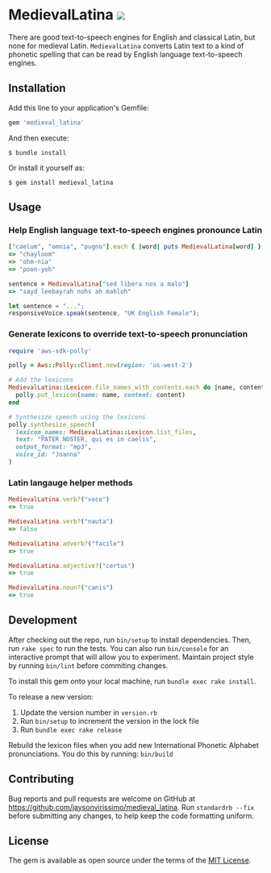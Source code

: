 # MedievalLatina <a href="https://github.com/jaysonvirissimo/medieval_latina"> <img src="https://img.shields.io/github/repo-size/jaysonvirissimo/medieval_latina"></a>

There are good text-to-speech engines for English and classical Latin, but none for medieval Latin.
`MedievalLatina` converts Latin text to a kind of phonetic spelling that can be read by English language text-to-speech engines.

## Installation

Add this line to your application's Gemfile:

```ruby
gem 'medieval_latina'
```

And then execute:

    $ bundle install

Or install it yourself as:

    $ gem install medieval_latina

## Usage

### Help English language text-to-speech engines pronounce Latin
```ruby
["caelum", "omnia", "pugno"].each { |word| puts MedievalLatina[word] }
=> "chayloom"
=> "ohm-nia"
=> "poon-yoh"

sentence = MedievalLatina["sed libera nos a malo"]
=> "sayd leebayrah nohs ah mahloh"
```
```javascript
let sentence = "...";
responsiveVoice.speak(sentence, "UK English Female");
```
### Generate lexicons to override text-to-speech pronunciation
```ruby
require 'aws-sdk-polly'

polly = Aws::Polly::Client.new(region: 'us-west-2')

# Add the lexicons
MedievalLatina::Lexicon.file_names_with_contents.each do |name, content|
  polly.put_lexicon(name: name, content: content)
end

# Synthesize speech using the lexicons
polly.synthesize_speech(
  lexicon_names: MedievalLatina::Lexicon.list_files,
  text: "PATER NOSTER, qui es in caelis",
  output_format: "mp3",
  voice_id: "Joanna"
)
```

### Latin langauge helper methods
```ruby
MedievalLatina.verb?("voco")
=> true

MedievalLatina.verb?("nauta")
=> false

MedievalLatina.adverb?("facile")
=> true

MedievalLatina.adjective?("certus")
=> true

MedievalLatina.noun?("canis")
=> true
```

## Development

After checking out the repo, run `bin/setup` to install dependencies.
Then, run `rake spec` to run the tests.
You can also run `bin/console` for an interactive prompt that will allow you to experiment.
Maintain project style by running `bin/lint` before commiting changes.

To install this gem onto your local machine, run `bundle exec rake install`.

To release a new version:
1. Update the version number in `version.rb`
2. Run `bin/setup` to increment the version in the lock file
3. Run `bundle exec rake release`

Rebuild the lexicon files when you add new International Phonetic Alphabet pronunciations.
You do this by running: `bin/build`

## Contributing

Bug reports and pull requests are welcome on GitHub at https://github.com/jaysonvirissimo/medieval_latina.
Run `standardrb --fix` before submitting any changes, to help keep the code formatting uniform.

## License

The gem is available as open source under the terms of the [MIT License](https://github.com/jaysonvirissimo/medieval_latina/blob/master/LICENSE.txt).
